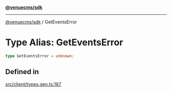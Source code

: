 [**@venuecms/sdk**](../Index.md)

***

[@venuecms/sdk](../Index.md) / GetEventsError

# Type Alias: GetEventsError

```ts
type GetEventsError = unknown;
```

## Defined in

[src/client/types.gen.ts:187](https://github.com/venuecms/sdk/blob/2edfd13c06baf443bbea491be2ef200d66919dd4/src/client/types.gen.ts#L187)

